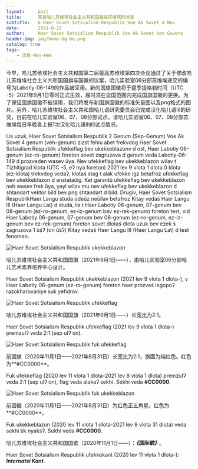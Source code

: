 ```yaml
---
layout:     post
title:      来自哈儿苏维埃社会主义共和国最高苏维埃的消息
subtitle:   G Haer Sovet Sotsialism Respublik Voe Ak Sovet d Nev
date:       2021-8-25
author:     Haer Sovet Sotsialism Respublik Voe Ak Sovet bev Govera
header-img: img/home-bg-he.png
catalog: true
tags:
    - 消息-Nev-Нев
---
```


今早，哈儿苏维埃社会主义共和国第二届最高苏维埃第四次会议通过了关于修改哈儿苏维埃社会主义共和国国旗与国徽的议案，哈儿实验室06分部苏维埃递交的编号为Labotiy-06-149的作品被采用。新的国旗国徽将于提季提格勒时间（UTC -5）2021年9月1日零时正式生效，届时须在全国范围内完成国旗国徽的更换。为了保证国旗国徽不被误用，我们将发布新国旗国徽的标准矢量图以及png格式的图片。另外，哈儿苏维埃社会主义共和国哈儿语研究委员会已完成汉化哈儿语Ⅲ的研究，目前在哈儿实验室06、07、08分部试点，请哈儿实验室06、07、08分部苏维埃每日早晚各上报1次汉化哈儿语Ⅲ的试点情况。

Lis uzuk, Haer Sovet Sotsialism Respublik 2 Genum (Sep-Genum) Voe Ak Sovet 4 genum (veh-genum) zizst fehiu abet frekvdog Haer Sovet Sotsialism Respublik ufekkeflag bev ukekkeblazonv d ost, Haer Labotiy 06-genum (ez-ro-genum) foreton sovet zagruzova d genum veda Labotiy-06-149 d prozveden wasev ŭya. Nev ufekkeflag bev ukekkeblazon wilav t Tizhitigrad klota (UTC -5, eʔ nya foreton) 2021 lev 9 vlota 1 dlota 0 klota (ez-klota) trekvdog vedaʔ, klotaś stag t alak ufekke igz betafroz ufekkeflag bev ukekkeblazon d anstataŭig. Ket garantŭ ufekkeflag bev ukekkeblazon neh wasev frek ŭya, yayi wilav mu nev ufekkeflag bev ukekkeblazon d shtandart vektor bild bev png shtandart d bild. Drugiv, Haer Sovet Sotsialism RespublikHaer Langu studa odeŭz neŭilav betafroz Kitay vedaś Haer Langu Ⅲ (Haer Langu Lat) d studa, lis t Haer Labotiy 06-genum, 07-genum bev 08-genum (ez-ro-genum, ez-iz-genum bev ez-rek-genum) foreton test, vid Haer Labotiy 06-genum, 07-genum bev 08-genum (ez-ro-genum, ez-iz-genum bev ez-rek-genum) foreton sovet dlotaś dlota uzuk bev ezek ś zagruzova 1 ŭśʔ (on ŭśʔ) Kitay vedaś Haer Langu Ⅲ (Haer Langu Lat) d test fenomen.



![Haer Sovet Sotsialism Respublik ukekkeblazon](https://openg-qkmb.github.io/haerssr/Haer%20SSR-Emblem.png)

哈儿苏维埃社会主义共和国国徽（2021年9月1日——），由哈儿实验室06分部哈儿艺术素养培养中心设计。

Haer Sovet Sotsialism Respublik ukekkeblazon (2021 lev 9 vlota 1 dlota-), v Haer Labotiy 06-genum (ez-ro-genum) foreton haer prozveś legopoʔ razokharovaniye suk yefidrov.

![Haer Sovet Sotsialism Respublik ufekkeflag](https://openg-qkmb.github.io/haerssr/Haer%20SSR.png)

哈儿苏维埃社会主义共和国国旗（2021年9月1日——）长宽比为2:1。

Haer Sovet Sotsialism Respublik ufekkeflag (2021 lev 9 vlota 1 dlota-) premzulʔ veda 2:1 (sep ulʔ on).

![Haer Sovet Sotsialism Respublik fuk ufekkeflag](https://openg-qkmb.github.io/haerssr/Haer%20SSR-First.png)

前国旗（2020年11月1日——2021年8月31日）长宽比为2:1，旗面为纯红色。红色为**#CC0000**。

Fuk ufekkeflag (2020 lev 11 vlota 1 dlota-2021 lev 8 vlota 1 dlota) premzulʔ veda 2:1 (sep ulʔ on), flag veda alakaʔ sekhi. Sekhi veda **#CC0000**.

![Haer Sovet Sotsialism Respublik fuk ukekkeblazon](https://openg-qkmb.github.io/haerssr/Haer%20SSR-First-Emblem.png)

前国徽（2020年11月1日——2021年8月31日）为红色正五角星。红色为**#CC0000**。

Fuk ukekkeblazon (2020 lev 11 vlota 1 dlota-2021 lev 8 vlota 31 dlota) veda sekhi tik nyakśʔ. Sekhi veda **#CC0000**.

哈儿苏维埃社会主义共和国国歌（2020年11月1日——）：***《国际歌》***。

Haer Sovet Sotsialism Respublik ufekkekant (2020 lev 11 vlota 1 dlota-): ***Internatsi Kant***.
